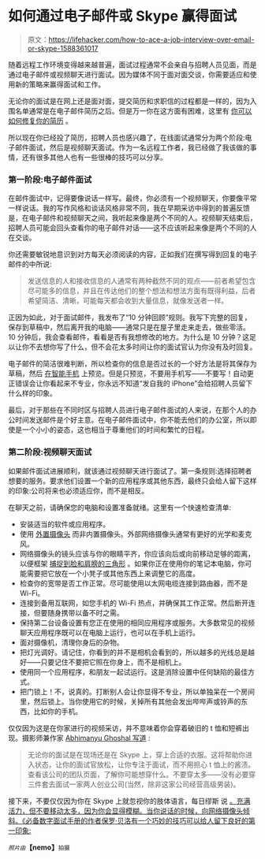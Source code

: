 # 如何通过电子邮件或 Skype 赢得面试

> 原文：<https://lifehacker.com/how-to-ace-a-job-interview-over-email-or-skype-1588361017>

随着远程工作环境变得越来越普遍，面试过程通常不会亲自与招聘人员见面，而是通过电子邮件或视频聊天进行面试。因为媒体不同于面对面交谈，你需要适应和使用新的策略来赢得面试和工作。

无论你的面试是在网上还是面对面，提交简历和求职信的过程都是一样的，因为入围名单通常是在电子邮件简历之后。但是万一你在这方面有困难，这里有 [你可以如何修复你的简历](https://lifehacker.com/six-of-the-most-common-resume-flaws-and-how-to-fix-the-637461873) 。

所以现在你已经投了简历，招聘人员也感兴趣了，在线面试通常分为两个阶段:电子邮件面试，然后是视频聊天面试。作为一名远程工作者，我已经做了我该做的事情，还有很多其他人也有一些很棒的技巧可以分享。

### 第一阶段:电子邮件面试

在邮件面试中，记得要像说话一样写。最终，你必须有一个视频聊天，你要像平常一样说话。我的写作风格和谈话风格非常不同，我在早期采访中得到的普遍反馈是，在电子邮件和视频聊天之间，我听起来像是两个不同的人。视频聊天结束后，招聘人员可能会回头查看你的电子邮件对话——这不应该听起来像是两个不同的人在交谈。

你还需要敏锐地意识到对方每天必须阅读的内容，正如我们在撰写得到回复的电子邮件的中所说:

> 发送信息的人和接收信息的人通常有两种截然不同的观点——前者希望包含尽可能多的信息，并且在传达他们的整个想法和想法方面有既得利益，后者希望简洁、清晰，可能每天都会收到大量信息，就像发送者一样。

正因为如此，对于面试邮件，我发布了“10 分钟回顾”规则。我写下完整的回复，保存到草稿中，然后离开我的电脑——通常只是在屋子里走来走去，做些零活。10 分钟后，我会查看邮件，看看是否有我想修改的地方。为什么是 10 分钟？这足以让你不去想你写了什么，但不会花太多时间让你的面试官认为你没有及时回复。

电子邮件的简洁很难判断，所以检查你的信息是否过长的一个好方法是将其保存为草稿，然后 [在智能手机](https://lifehacker.com/preview-emails-on-your-phone-to-keep-them-short-1457211751) 上预览。但是只预览，不要用手机写——不要写！自动更正错误会让你看起来不专业，你永远不知道“发自我的 iPhone”会给招聘人员留下什么样的印象。

最后，对于那些在不同时区与招聘人员进行电子邮件面试的人来说，在那个人的办公时间发送邮件是个好主意。在电子邮件面试中，你不能去他们的办公室，所以即使是一个小小的姿态，这也相当于尊重他们的时间和繁忙的日程。

### 第二阶段:视频聊天面试

如果邮件面试进展顺利，就该通过视频聊天进行面试了。第一条规则:选择招聘者想要的服务。要求他们设置一个新的应用程序或其他东西，最终只会给人留下这样的印象:公司将来也必须适应你，而不是相反。

在聊天之前，请确保您的电脑和设置准备就绪。这里有一个快速检查清单:

*   安装适当的软件或应用程序。
*   使用 [外置摄像头](http://lifehacker.com/five-best-webcams-5961369) 而非内置摄像头。外部网络摄像头通常有更好的光学和麦克风。
*   网络摄像头的镜头应该与你的眼睛平齐，你应该向后或向前移动足够的距离，以便框架 [捕捉到脸和肩膀的三角形](http://lifehacker.com/capture-the-triangle-with-your-webcam-to-look-better-1523398914) 。如果你正在使用你的笔记本电脑，你可能需要把它放在一个小凳子或其他东西上来调整它的高度。
*   检查你的宽带是否工作正常。尽可能使用以太网电缆连接到路由器，而不是 Wi-Fi。
*   连接到备用互联网，如您手机的 Wi-Fi 热点，并确保其工作正常。然后断开连接，但要随身携带以备不时之需。
*   保持第二台设备设置有您正在使用的相同应用程序或服务。大多数常见的视频聊天应用程序既可以在电脑上运行，也可以在手机上运行。
*   面对摄像机，清理你身后的杂物。
*   把灯光调好。请记住，你看到的并不是相机会看到的，所以越多的光线总是越好——只要记住不要把它照在你身上，而不是相机上。
*   使用同一个应用程序，和朋友一起试运行。这是消除设置中任何缺陷的最佳方式。
*   把门锁上！不，说真的。打断别人会让你显得不专业，所以单独呆在一个房间里，然后锁上。当你使用它的时候，关掉所有其他会发出哔哔声或铃声的东西，比如你的手机。

仅仅因为这是在你家进行的视频采访，并不意味着你会穿着破旧的 t 恤和短裤出现。摄影师兼作家 [Abhimanyu Ghoshal 写道](http://abhimanyughoshal.com/2014/06/ace-that-job-interview/) :

> 无论你的面试是在现场还是在 Skype 上，穿上合适的衣服。这将帮助你进入状态，让你的面试官放松，让你专注于面试，而不用担心 t 恤上的酱渍。查看该公司的团队页面，了解你可能想穿什么。不要穿太多——没有必要穿三件套去面试一家两人创业公司(当然，除非这家公司经营高级男装)。

接下来，不要仅仅因为你在 Skype 上就忽视你的肢体语言，每日缪斯 说 [。充满活力，但不要移动太多，因为你会显得模糊。当你说话的时候，向网络摄像头倾斜。《必备数字面试手册](https://www.themuse.com/advice/the-new-secrets-to-rocking-your-skype-interview)[的作者保罗·贝洛有一个巧妙的技巧可以给人留下良好的第一印象:](https://www.amazon.com/dp/1601633033?asc_campaign=InlineText&asc_refurl=https://lifehacker.com/how-to-ace-a-job-interview-over-email-or-skype-1588361017&asc_source=&linkCode=ogi&psc=1&smid=ATVPDKIKX0DER&tag=kinjalifehackerlink-20&th=1)

*<small>照片由</small>***【nemo】**<small>拍摄</small>

<small></small>